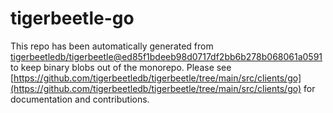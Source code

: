 # tigerbeetle-go
This repo has been automatically generated from [tigerbeetledb/tigerbeetle@ed85f1bdeeb98d0717df2bb6b278b068061a0591](https://github.com/tigerbeetledb/tigerbeetle/commit/ed85f1bdeeb98d0717df2bb6b278b068061a0591) to keep binary blobs out of the monorepo. Please see [https://github.com/tigerbeetledb/tigerbeetle/tree/main/src/clients/go](https://github.com/tigerbeetledb/tigerbeetle/tree/main/src/clients/go) for documentation and contributions.
